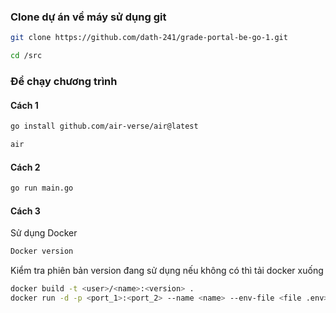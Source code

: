### Clone dự án về máy sử dụng git
```bash
git clone https://github.com/dath-241/grade-portal-be-go-1.git
```
```bash
cd /src
```

### Để chạy chương trình

#### Cách 1
```bash
go install github.com/air-verse/air@latest
```
```bash
air
```
#### Cách 2
```bash
go run main.go
```
#### Cách 3
Sử dụng Docker
```bash
Docker version
```
Kiểm tra phiên bản version đang sử dụng nếu không có thì tải docker xuống
```bash
docker build -t <user>/<name>:<version> .
docker run -d -p <port_1>:<port_2> --name <name> --env-file <file .env> <user>/<name>:<version>
```
